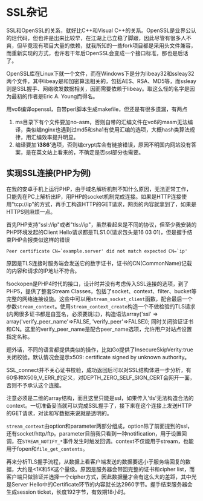 SSL杂记
========
SSL和OpenSSL的关系，就好比C++和Visual C++的关系。OpenSSL是业界公认的烂代码，但也许是出来比较早，在江湖上已立稳了脚跟，因此尽管有很多人不爽，但毕竟现有项目大量的依赖，就我所知的一些fork项目都是采用头文件兼容，而重新实现的方式，也许若干年后OpenSSL会变成一个接口标准，那也是后话了。

OpenSSL库在Linux下就一个文件，而在Windows下是分为libeay32和ssleay32两个文件，其中libeay是和加密算法相关的，包括AES、RSA、MD5等，而ssleay则是SSL握手、网络收发数据相关，因而需要依赖于libeay。取这么怪的名字是因为最初的作者是Eric A. Young而得名。

用vc6编译openssl，自带perl脚本生成makefile，但还是有很多遗漏，有两点

1. ms目录下有个文件要加no-asm，否则自带的汇编文件在vc6的masm无法编译，类似编nginx也遇到过md5和sha1有使用汇编的选项，大概hash类算法规律，用汇编效率提升明显。
2. 编译要加’__i386__'选项，否则编crypt库会有链接错误，原因不明国内网站没有答案，是在英文站上看来的，不确定是否ssl部分也需要。

实现SSL连接(PHP为例)
----
在我的安卓手机上运行PHP，由于域名解析机制不知什么原因，无法正常工作，只能先在PC上解析出IP，用PHP的socket机制完成连接。如果是HTTP连接使用"tcp://ip"的方式，再手工构造HTTP的GET请求，网页的内容就拿到了，如果是HTTPS则麻烦一点。

首先PHP支持"ssl://ip"或者"tls://ip"，虽然看起来是不同的协议，但至少我安装的PHP环境发起的Client Hello请求都是TLS1.0(请求包头是16 03 01)，但是握手结束PHP会报类似这样的错误

    Peer certificate CN=`example.server' did not match expected CN=`ip'

原因是TLS连接时服务端会发送它的数字证书，证书的CN(CommonName)记载的内容和请求的IP地址不符合。

fsockopen是PHP4时代的接口，设计时并没有考虑传入SSL连接的选项，到了PHP5，提供了整套Stream Classes，包括了socket、context、filter、bucket等完整的网络连接设施。这些中可以用`stream_socket_client`函数，配合最后一个参数`stream_context`。使用`stream_context_create`构造一个不做检验的TLS请求(内网很多证书都是自签名，必须要跳过)，构造语法array('ssl' => array('verify_peer_name'=>FALSE, 'verify_peer'=>FALSE)); 同时关闭验证证书和CN。这里的verify_peer_name是配合peer_name选项，允许用户对站点设置指定名称。

题外话，不同的语言都提供类似的操作，比如Go提供了InsecureSkipVerity:true关闭校验。默认情况会提示x509: certificate signed by unknown authority。

SSL_connect并不关心证书校验，成功返回后可以对SSL结构体进一步分析，有60多种X509_V_ERR_的定义，对DEPTH_ZERO_SELF_SIGN_CERT会网开一面，否则不予承认这个连接。

注意必须是二维的array结构，而且这里只能是ssl，如果传入'tls'无法构造合法的context。一切准备妥当就可以完成SSL握手了，接下来在这个连接上发送HTTP的GET请求，对读和写数据来说就是透明的。

`stream_context`由option和parameter两部分组成，option除了前面提到的ssl，还有socket/http/ftp。parameter目前我只看到一种notification，用于设置回调，在`STREAM_NOTIFY_*`事件发生时触发回调。context不仅能用于stream，也能用于fopen和`file_get_contents`。

再来分析TLS握手流程，从数据上看客户端发送的数据要远小于服务端回复的数据，大约是<1K和5K这个量级。原因是服务器会带回完整的证书和cipher list，而客户端只做验证并选择一个cipher方式，因此数据量才会有这么大的差距，其中光是Server Hello中的Certificate环节的内容就长达2960字节。握手结束服务器会生成session ticket，长度192字节，有效期18小时。